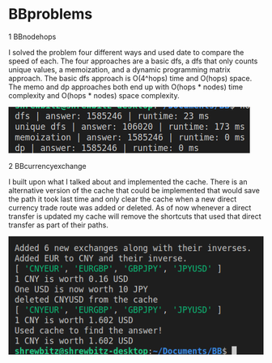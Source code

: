 # BBproblems

1 BBnodehops
 
 I solved the problem four different ways and used date to compare the speed of each. The four approaches are a basic dfs, a dfs that only counts unique values, a memoization, and a dynamic programming matrix approach. The basic dfs approach is O(4^hops) time and O(hops) space.
  The memo and dp approaches both end up with O(hops * nodes) time complexity and O(hops * nodes) space complexity.
  
  ![bbnodehops.png](bbnodehops.png)
  
  
2 BBcurrencyexchange
  
  I built upon what I talked about and implemented the cache. There is an alternative version of the cache that could be implemented that would save the path it took last time and only clear the cache when a new direct currency trade route was added or deleted. As of now whenever a direct transfer is updated my cache will remove the shortcuts that used that direct transfer as part of their paths.
  
  ![bbcurrencyexchange.png](bbcurrencyexchange.png)
